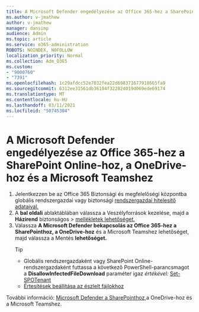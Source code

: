 ```yaml
---
title: A Microsoft Defender engedélyezése az Office 365-hez a SharePoint Online-hoz, a OneDrive-hoz és a Microsoft Teamshez
ms.author: v-jmathew
author: v-jmathew
manager: dansimp
audience: Admin
ms.topic: article
ms.service: o365-administration
ROBOTS: NOINDEX, NOFOLLOW
localization_priority: Normal
ms.collection: Adm_O365
ms.custom:
- "9000760"
- "7391"
ms.openlocfilehash: 1c29afdcc52e7032fea22d698371677918665fa9
ms.sourcegitcommit: 6312ee31561db36104f32282d019d069ede69174
ms.translationtype: MT
ms.contentlocale: hu-HU
ms.lasthandoff: 03/11/2021
ms.locfileid: "50745304"
---
```

# <a name="enable-microsoft-defender-for-office-365-for-sharepoint-online-onedrive-and-microsoft-teams"></a>A Microsoft Defender engedélyezése az Office 365-hez a SharePoint Online-hoz, a OneDrive-hoz és a Microsoft Teamshez

1. Jelentkezzen be az Office 365 Biztonsági és megfelelőségi központba globális rendszergazdai vagy biztonsági [rendszergazdai hitelesítő adataival.](https://protection.office.com/)
2. A **bal oldali** ablaktáblában válassza a Veszélyforrások kezelése, majd a **Házirend** biztonságos  >  [mellékletek lehetőséget.](https://protection.office.com/safeattachment)
3. Válassza **A Microsoft Defender bekapcsolás az Office 365-hez a SharePointhoz, a OneDrive-hoz** és a Microsoft Teamshez lehetőséget, majd válassza a Mentés **lehetőséget.**
    > [!TIP]
    >
    > - Globális rendszergazdaként vagy SharePoint Online-rendszergazdaként futtassa a következő PowerShell-parancsmagot a **DisallowInfectedFileDownload** paraméter igaz *értékével:* [Set-SPOTenant](https://go.microsoft.com/fwlink/?linkid=2092301)
    > - [Értesítések beállítása az észlelt fájlokhoz](https://go.microsoft.com/fwlink/?linkid=2092110)

További információ: [Microsoft Defender a SharePointhoz,](https://go.microsoft.com/fwlink/?linkid=2092041)a OneDrive-hoz és a Microsoft Teamshez.
